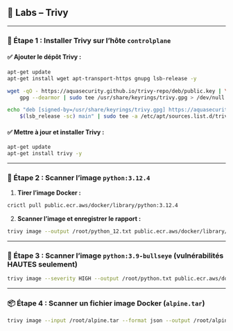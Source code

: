 ## 🔧 **Labs – Trivy**

---

### 🧩 Étape 1 : Installer **Trivy** sur l’hôte `controlplane`

#### ✅ Ajouter le dépôt Trivy :

```bash
apt-get update
apt-get install wget apt-transport-https gnupg lsb-release -y

wget -qO - https://aquasecurity.github.io/trivy-repo/deb/public.key | \
    gpg --dearmor | sudo tee /usr/share/keyrings/trivy.gpg > /dev/null

echo "deb [signed-by=/usr/share/keyrings/trivy.gpg] https://aquasecurity.github.io/trivy-repo/deb \
    $(lsb_release -sc) main" | sudo tee -a /etc/apt/sources.list.d/trivy.list
```

#### ✅ Mettre à jour et installer Trivy :

```bash
apt-get update
apt-get install trivy -y
```

---

### 🐍 Étape 2 : Scanner l’image `python:3.12.4`

1. **Tirer l’image Docker :**

```bash
crictl pull public.ecr.aws/docker/library/python:3.12.4
```

2. **Scanner l’image et enregistrer le rapport :**

```bash
trivy image --output /root/python_12.txt public.ecr.aws/docker/library/python:3.12.4
```

---

### 🚨 Étape 3 : Scanner l’image `python:3.9-bullseye` (vulnérabilités **HAUTES** seulement)

```bash
trivy image --severity HIGH --output /root/python.txt public.ecr.aws/docker/library/python:3.9-bullseye
```

---

### 📦 Étape 4 : Scanner un **fichier image Docker** (`alpine.tar`)

```bash
trivy image --input /root/alpine.tar --format json --output /root/alpine.json
```